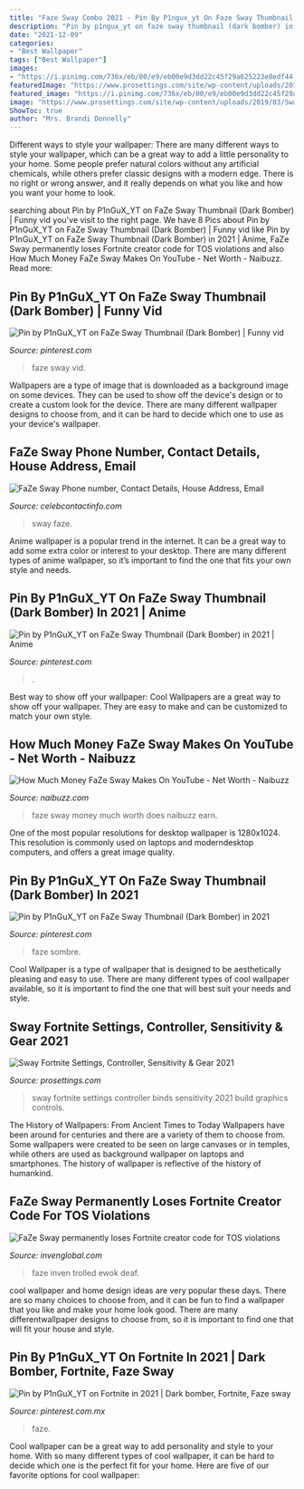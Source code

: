 ```yaml
---
title: "Faze Sway Combo 2021 - Pin By P1ngux_yt On Faze Sway Thumbnail (dark Bomber) In 2021"
description: "Pin by p1ngux_yt on faze sway thumbnail (dark bomber) in 2021"
date: "2021-12-09"
categories:
- "Best Wallpaper"
tags: ["Best Wallpaper"]
images:
- "https://i.pinimg.com/736x/eb/00/e9/eb00e9d3dd22c45f29a625223e8edf44.jpg"
featuredImage: "https://www.prosettings.com/site/wp-content/uploads/2019/03/Sway-Fortnite-controller-build-controls.jpg"
featured_image: "https://i.pinimg.com/736x/eb/00/e9/eb00e9d3dd22c45f29a625223e8edf44.jpg"
image: "https://www.prosettings.com/site/wp-content/uploads/2019/03/Sway-Fortnite-controller-build-controls.jpg"
ShowToc: true
author: "Mrs. Brandi Donnelly"
---
```



Different ways to style your wallpaper:
There are many different ways to style your wallpaper, which can be a great way to add a little personality to your home. Some people prefer natural colors without any artificial chemicals, while others prefer classic designs with a modern edge. There is no right or wrong answer, and it really depends on what you like and how you want your home to look.

	

		
searching about Pin by P1nGuX_YT on FaZe Sway Thumbnail (Dark Bomber) | Funny vid you've visit to the right page. We have 8 Pics about Pin by P1nGuX_YT on FaZe Sway Thumbnail (Dark Bomber) | Funny vid like Pin by P1nGuX_YT on FaZe Sway Thumbnail (Dark Bomber) in 2021 | Anime, FaZe Sway permanently loses Fortnite creator code for TOS violations and also How Much Money FaZe Sway Makes On YouTube - Net Worth - Naibuzz. Read more:
		
    
## Pin By P1nGuX_YT On FaZe Sway Thumbnail (Dark Bomber) | Funny Vid

<img loading=lazy src="https://i.pinimg.com/736x/eb/00/e9/eb00e9d3dd22c45f29a625223e8edf44.jpg" onerror="this.onerror=null;this.src='https://tse3.mm.bing.net/th?id=OIP.IGQBdYbUUR7qTM6TYQ4OhgHaEK&amp;pid=15.1';" alt="Pin by P1nGuX_YT on FaZe Sway Thumbnail (Dark Bomber) | Funny vid">

_Source: pinterest.com_

>faze sway vid. 

	

Wallpapers are a type of image that is downloaded as a background image on some devices. They can be used to show off the device's design or to create a custom look for the device. There are many different wallpaper designs to choose from, and it can be hard to decide which one to use as your device's wallpaper.

    
## FaZe Sway Phone Number, Contact Details, House Address, Email

<img loading=lazy src="https://celebcontactinfo.com/wp-content/uploads/2021/05/EOqKlhPWsAAA66u.jpg" onerror="this.onerror=null;this.src='https://tse2.mm.bing.net/th?id=OIP.3v0Q6HLb1ml5AQZKBWaE_QHaOS&amp;pid=15.1';" alt="FaZe Sway Phone number, Contact Details, House Address, Email">

_Source: celebcontactinfo.com_

>sway faze. 

	

Anime wallpaper is a popular trend in the internet. It can be a great way to add some extra color or interest to your desktop. There are many different types of anime wallpaper, so it’s important to find the one that fits your own style and needs.

    
## Pin By P1nGuX_YT On FaZe Sway Thumbnail (Dark Bomber) In 2021 | Anime

<img loading=lazy src="https://i.pinimg.com/originals/64/ef/95/64ef95eb5dda29bd55c070e5c611a591.jpg" onerror="this.onerror=null;this.src='https://tse4.mm.bing.net/th?id=OIP.LMzxT3TqBT5iAHtyeOQjqQHaEK&amp;pid=15.1';" alt="Pin by P1nGuX_YT on FaZe Sway Thumbnail (Dark Bomber) in 2021 | Anime">

_Source: pinterest.com_

>. 

	

Best way to show off your wallpaper:
Cool Wallpapers are a great way to show off your wallpaper. They are easy to make and can be customized to match your own style.

    
## How Much Money FaZe Sway Makes On YouTube - Net Worth - Naibuzz

<img loading=lazy src="https://naibuzz.com/wp-content/uploads/2019/08/57092963_131906701289427_8786960954254104748_n.jpg" onerror="this.onerror=null;this.src='https://tse2.mm.bing.net/th?id=OIP.PTRaj-6YeHiToNn7Ibp2WwHaGe&amp;pid=15.1';" alt="How Much Money FaZe Sway Makes On YouTube - Net Worth - Naibuzz">

_Source: naibuzz.com_

>faze sway money much worth does naibuzz earn. 

	

One of the most popular resolutions for desktop wallpaper is 1280x1024. This resolution is commonly used on laptops and moderndesktop computers, and offers a great image quality.

    
## Pin By P1nGuX_YT On FaZe Sway Thumbnail (Dark Bomber) In 2021

<img loading=lazy src="https://i.pinimg.com/736x/f9/4d/54/f94d54c3b335b0a2be9d55cb33119cee.jpg" onerror="this.onerror=null;this.src='https://tse3.mm.bing.net/th?id=OIP.B1ig5Y9SZxuyb4RAOvC5aAHaEK&amp;pid=15.1';" alt="Pin by P1nGuX_YT on FaZe Sway Thumbnail (Dark Bomber) in 2021">

_Source: pinterest.com_

>faze sombre. 

	

Cool Wallpaper is a type of wallpaper that is designed to be aesthetically pleasing and easy to use. There are many different types of cool wallpaper available, so it is important to find the one that will best suit your needs and style.

    
## Sway Fortnite Settings, Controller, Sensitivity &amp; Gear 2021

<img loading=lazy src="https://www.prosettings.com/site/wp-content/uploads/2019/03/Sway-Fortnite-controller-build-controls.jpg" onerror="this.onerror=null;this.src='https://tse3.mm.bing.net/th?id=OIP.fSJWJc44UfzjJPxPFV_TpgHaCx&amp;pid=15.1';" alt="Sway Fortnite Settings, Controller, Sensitivity &amp; Gear 2021">

_Source: prosettings.com_

>sway fortnite settings controller binds sensitivity 2021 build graphics controls. 

	

The History of Wallpapers: From Ancient Times to Today
Wallpapers have been around for centuries and there are a variety of them to choose from. Some wallpapers were created to be seen on large canvases or in temples, while others are used as background wallpaper on laptops and smartphones. The history of wallpaper is reflective of the history of humankind.

    
## FaZe Sway Permanently Loses Fortnite Creator Code For TOS Violations

<img loading=lazy src="https://static.invenglobal.com/upload/image/2021/07/21/r1626892760148053.jpeg" onerror="this.onerror=null;this.src='https://tse2.mm.bing.net/th?id=OIP.PSBNerltvrv_6szD3TM9fAHaEK&amp;pid=15.1';" alt="FaZe Sway permanently loses Fortnite creator code for TOS violations">

_Source: invenglobal.com_

>faze inven trolled ewok deaf. 

	

cool wallpaper and home design ideas are very popular these days. There are so many choices to choose from, and it can be fun to find a wallpaper that you like and make your home look good. There are many differentwallpaper designs to choose from, so it is important to find one that will fit your house and style.

    
## Pin By P1nGuX_YT On Fortnite In 2021 | Dark Bomber, Fortnite, Faze Sway

<img loading=lazy src="https://i.pinimg.com/736x/5c/02/d5/5c02d5b494636e78d587df99340cf8b2.jpg" onerror="this.onerror=null;this.src='https://tse1.mm.bing.net/th?id=OIP.SJkKNTfE8WjD1f9fgKRfGQHaEK&amp;pid=15.1';" alt="Pin by P1nGuX_YT on Fortnite in 2021 | Dark bomber, Fortnite, Faze sway">

_Source: pinterest.com.mx_

>faze. 

	

Cool wallpaper can be a great way to add personality and style to your home. With so many different types of cool wallpaper, it can be hard to decide which one is the perfect fit for your home. Here are five of our favorite options for cool wallpaper: 

